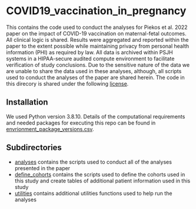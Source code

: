 # COVID19_vaccination_in_pregnancy
This contains the code used to conduct the analyses for Piekos et al. 2022 paper on the impact of COVID-19 vaccination on maternal-fetal outcomes. All clinical logic is shared. Results were aggregated and reported within the paper to the extent possible while maintaining privacy from personal health information (PHI) as required by law. All data is archived within PSJH systems in a HIPAA-secure audited compute environment to facilitate verification of study conclusions. Due to the sensitive nature of the data we are unable to share the data used in these analyses, although, all scripts used to conduct the analyses of the paper are shared herein. The code in this direcory is shared under the following [license](https://github.com/Hadlock-Lab/COVID19_vaccination_in_pregnancy/blob/main/LICENSE).


## Installation
We used Python version 3.8.10. Details of the computational requirements and needed packages for executing this repo can be found in [envrionment_package_versions.csv](https://github.com/Hadlock-Lab/COVID19_vaccination_in_pregnancy/environment_package_versions.csv).


## Subdirectories
* [analyses](https://github.com/Hadlock-Lab/COVID19_vaccination_in_pregnancy/tree/main/analyses) contains the scripts used to conduct all of the analyses presented in the paper
* [define_cohorts](https://github.com/Hadlock-Lab/COVID19_vaccination_in_pregnancy/tree/main/define_cohorts) contains the scripts used to define the cohorts used in this study and create tables of additional patient information used in this study
* [utilities](https://github.com/Hadlock-Lab/COVID19_vaccination_in_pregnancy/tree/main/utilities) contains additional utilities functions used to help run the analyses


